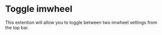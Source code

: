 # Toggle imwheel
This extention will allow you to toggle between two imwheel settings from the top bar. 
